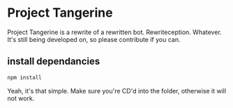 # Project Tangerine
Project Tangerine is a rewrite of a rewritten bot. Rewriteception. Whatever. It's still being developed on, so please contribute if you can.
## install dependancies
```js 
npm install
```
Yeah, it's that simple. Make sure you're CD'd into the folder, otherwise it will not work.
